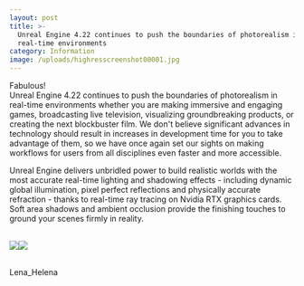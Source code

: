 ```yaml
---
layout: post
title: >-
  Unreal Engine 4.22 continues to push the boundaries of photorealism in
  real-time environments
category: Information
image: /uploads/highresscreenshot00001.jpg
---
```


Fabulous\!<br>Unreal Engine 4.22 continues to push the boundaries of photorealism in real-time environments whether you are making immersive and engaging games, broadcasting live television, visualizing groundbreaking products, or creating the next blockbuster film. We don't believe significant advances in technology should result in increases in development time for you to take advantage of them, so we have once again set our sights on making workflows for users from all disciplines even faster and more accessible.

Unreal Engine delivers unbridled power to build realistic worlds with the most accurate real-time lighting and shadowing effects - including dynamic global illumination, pixel perfect reflections and physically accurate refraction - thanks to real-time ray tracing on Nvidia RTX graphics cards. Soft area shadows and ambient occlusion provide the finishing touches to ground your scenes firmly in reality.

&nbsp; &nbsp; &nbsp; &nbsp; &nbsp; &nbsp; &nbsp; &nbsp; &nbsp; &nbsp; &nbsp; &nbsp; &nbsp; &nbsp; &nbsp; &nbsp; &nbsp; &nbsp; &nbsp; &nbsp; &nbsp; &nbsp; &nbsp; &nbsp; &nbsp; &nbsp; &nbsp; &nbsp; &nbsp; &nbsp; &nbsp; &nbsp; &nbsp; &nbsp; &nbsp; &nbsp; &nbsp; &nbsp; &nbsp; &nbsp; &nbsp; &nbsp; &nbsp; &nbsp; &nbsp; &nbsp; &nbsp; &nbsp; &nbsp; &nbsp; &nbsp; &nbsp; &nbsp; &nbsp; &nbsp; &nbsp; &nbsp;<br>![](/uploads/26.jpg)![](/uploads/27.jpg)

&nbsp; &nbsp; &nbsp; &nbsp; &nbsp; &nbsp; &nbsp; &nbsp; &nbsp; &nbsp; &nbsp; &nbsp; &nbsp; &nbsp; &nbsp; &nbsp; &nbsp; &nbsp; &nbsp; &nbsp; &nbsp; &nbsp; &nbsp; &nbsp; &nbsp; &nbsp; &nbsp; &nbsp; &nbsp; &nbsp; &nbsp; &nbsp; &nbsp; &nbsp; &nbsp; &nbsp; &nbsp; &nbsp; &nbsp; &nbsp; &nbsp; &nbsp; &nbsp; &nbsp; &nbsp; &nbsp; &nbsp; &nbsp; &nbsp; &nbsp; &nbsp; &nbsp; &nbsp; &nbsp; &nbsp; &nbsp; &nbsp; &nbsp; &nbsp; Lena\_Helena